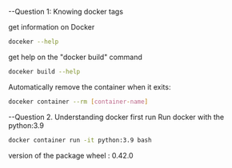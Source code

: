 --Question 1: Knowing docker tags

get information on Docker
```bash
doceker --help
```
get help on the "docker build" command
```bash
doceker build --help
```
Automatically remove the container when it exits:
```bash
doceker container --rm [container-name]
```
--Question 2. Understanding docker first run
Run docker with the python:3.9
```bash
docker container run -it python:3.9 bash
```
version of the package wheel : 0.42.0

